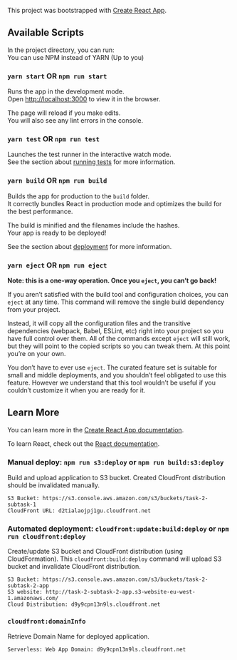 This project was bootstrapped with [Create React App](https://github.com/facebook/create-react-app).

## Available Scripts

In the project directory, you can run:  
You can use NPM instead of YARN (Up to you)  

### `yarn start` OR `npm run start`

Runs the app in the development mode.<br />
Open [http://localhost:3000](http://localhost:3000) to view it in the browser.

The page will reload if you make edits.<br />
You will also see any lint errors in the console.

### `yarn test` OR `npm run test`

Launches the test runner in the interactive watch mode.<br />
See the section about [running tests](https://facebook.github.io/create-react-app/docs/running-tests) for more information.

### `yarn build` OR `npm run build`

Builds the app for production to the `build` folder.<br />
It correctly bundles React in production mode and optimizes the build for the best performance.

The build is minified and the filenames include the hashes.<br />
Your app is ready to be deployed!

See the section about [deployment](https://facebook.github.io/create-react-app/docs/deployment) for more information.

### `yarn eject` OR `npm run eject`

**Note: this is a one-way operation. Once you `eject`, you can’t go back!**

If you aren’t satisfied with the build tool and configuration choices, you can `eject` at any time. This command will remove the single build dependency from your project.

Instead, it will copy all the configuration files and the transitive dependencies (webpack, Babel, ESLint, etc) right into your project so you have full control over them. All of the commands except `eject` will still work, but they will point to the copied scripts so you can tweak them. At this point you’re on your own.

You don’t have to ever use `eject`. The curated feature set is suitable for small and middle deployments, and you shouldn’t feel obligated to use this feature. However we understand that this tool wouldn’t be useful if you couldn’t customize it when you are ready for it.

## Learn More

You can learn more in the [Create React App documentation](https://facebook.github.io/create-react-app/docs/getting-started).

To learn React, check out the [React documentation](https://reactjs.org/).

### Manual deploy: `npm run s3:deploy` or `npm run build:s3:deploy`
Build and upload application to S3 bucket. Created CloudFront distribution should be invalidated manually.

```
S3 Bucket: https://s3.console.aws.amazon.com/s3/buckets/task-2-subtask-1
CloudFront URL: d2tialaojpj1gu.cloudfront.net
```

### Automated deployment: `cloudfront:update:build:deploy` or `npm run cloudfront:deploy`
Create/update S3 bucket and CloudFront distribution (using CloudFormation). 
This `cloudfront:build:deploy` command will upload S3 bucket and invalidate CloudFront distribution.

```
S3 Bucket: https://s3.console.aws.amazon.com/s3/buckets/task-2-subtask-2-app
S3 website: http://task-2-subtask-2-app.s3-website-eu-west-1.amazonaws.com/
Cloud Distribution: d9y9cpn13n9ls.cloudfront.net
```

### `cloudfront:domainInfo`
Retrieve Domain Name for deployed application.

```
Serverless: Web App Domain: d9y9cpn13n9ls.cloudfront.net
```

